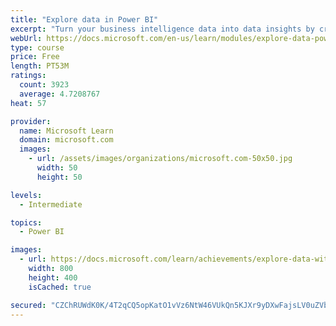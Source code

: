 ```yaml
---
title: "Explore data in Power BI"
excerpt: "Turn your business intelligence data into data insights by creating and configuring Power BI dashboards."
webUrl: https://docs.microsoft.com/en-us/learn/modules/explore-data-power-bi/
type: course
price: Free
length: PT53M
ratings:
  count: 3923
  average: 4.7208767
heat: 57

provider:
  name: Microsoft Learn
  domain: microsoft.com
  images:
    - url: /assets/images/organizations/microsoft.com-50x50.jpg
      width: 50
      height: 50

levels:
  - Intermediate

topics:
  - Power BI

images:
  - url: https://docs.microsoft.com/learn/achievements/explore-data-with-power-bi-desktop-social.png
    width: 800
    height: 400
    isCached: true

secured: "CZChRUWdK0K/4T2qCQ5opKatO1vVz6NtW46VUkQn5KJXr9yDXwFajsLV0uZVbQzPTzaTHKp0PDsI64I/A7Byk8IvvMQ3qrNlGYn/z92zfOdMlKS9FwctKW8eHuKujXt2K7LWmuP8QijrTST/Gn8Q72xsR1tEALYOvcZ70ilV/AiPCigMSsjDxfC1ULdxblvTY8s3MTrJ26oPGH56pEU3xuMkiIhmjxjL9z9JQAlavHzREkEH8zH2MkuV9u0fXY2wTdVZFcFdVLPKkyQxzIo+idCfTugjRWj36Ut72sEBi9EfP5qEAf0U9l8pkq619iS1/ytDcA7mnDPt0BMGK9A8NBg2QJ3cuRYOClBA2lDC/4x1q90RWg6ejgke94mNKb9+JJw0pUz4lDD13ro9UuIzOTl6mGXHgMdrgB/haNGvOx0=;QYQqxCajU2JmtV96UK4gow=="
---
```


